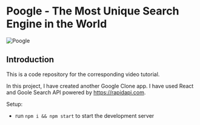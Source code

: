 # Poogle - The Most Unique Search Engine in the World

![Poogle](https://i.ibb.co/yQdYhtq/image.png)

## Introduction
This is a code repository for the corresponding video tutorial. 

In this project, I have created another Google Clone app. I have used React and Goole Search API powered by https://rapidapi.com.


Setup:
- run ```npm i && npm start``` to start the development server

